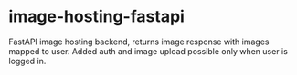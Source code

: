 # image-hosting-fastapi
FastAPI image hosting backend, returns image response with images mapped to user. Added auth and image upload possible only when user is logged in.
